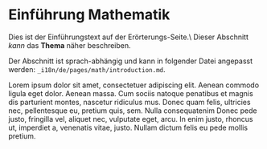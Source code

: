 # Einführung Mathematik

Dies ist der Einführungstext auf der Erörterungs-Seite.\\
Dieser Abschnitt _kann_ das **Thema** näher beschreiben.

Der Abschnitt ist sprach-abhängig und kann in folgender Datei angepasst werden: `_i18n/de/pages/math/introduction.md`.

Lorem ipsum dolor sit amet, consectetuer adipiscing elit. Aenean commodo ligula
eget dolor. Aenean massa. Cum sociis natoque penatibus et magnis dis parturient
montes, nascetur ridiculus mus. Donec quam felis, ultricies nec, pellentesque
eu, pretium quis, sem. Nulla consequatenim Donec pede justo,
fringilla vel, aliquet nec, vulputate eget, arcu. In enim justo, rhoncus ut,
imperdiet a, venenatis vitae, justo. Nullam dictum felis eu pede mollis pretium.